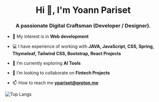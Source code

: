 <h1 align="center">Hi 👋, I'm Yoann Pariset</h1>
<h3 align="center">A passionate Digital Craftsman (Developer / Designer).</h3>

- 🤖 My interest is in **Web development**

- 💻 I have experience of working with **JAVA, JavaScript, CSS, Spring, Thymeleaf, Tailwind CSS, Bootstrap, React Projects**

- 🌱 I’m currently exploring **AI Tools**

- 👯 I’m looking to collaborate on **Fintech Projects**

- 📫 How to reach me **ypariset@proton.me**




 ![Top Langs](https://github-readme-stats.vercel.app/api/top-langs/?username=ypariset&layout=compact&title_color=007bff&text_color=e7e7e7&icon_color=007bff&bg_color=171c28)
